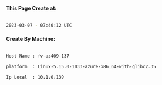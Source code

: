 
   
#### This Page Create at:

```bash

2023-03-07 - 07:40:12 UTC

```

#### Create By Machine:

```bash

Host Name : fv-az409-137

platform  : Linux-5.15.0-1033-azure-x86_64-with-glibc2.35

Ip Local  : 10.1.0.139

```

